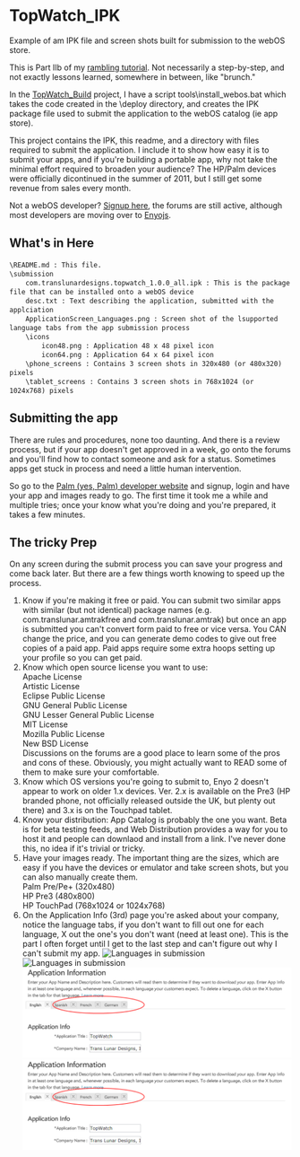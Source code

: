 TopWatch_IPK
============

Example of am IPK file and screen shots built for submission to the webOS store.

This is Part IIb of my [rambling tutorial](http://pcimino.blog.com/enyo/). Not necessarily a step-by-step, and not exactly lessons learned, somewhere in between, like "brunch."

In the [TopWatch_Build](https://github.com/pcimino/TopWatch_Build) project, I have a script tools\install_webos.bat which takes the code created in the \deploy directory, and creates the IPK package file used to submit the application to the webOS catalog (ie app store).

This project contains the IPK, this readme, and a directory with files required to submit the application. I include it to show how easy it is to submit your apps, and if you're building a portable app, why not take the minimal effort required to broaden your audience? The HP/Palm devices were officially dicontinued in the summer of 2011, but I still get some revenue from sales every month.

Not a webOS developer? [Signup here](), the forums are still active, although most developers are moving over to [Enyojs](http://enyojs.com/).

## What's in Here
	\README.md : This file.  
	\submission  
		com.translunardesigns.topwatch_1.0.0_all.ipk : This is the package file that can be installed onto a webOS device  
		desc.txt : Text describing the application, submitted with the applciation  
		ApplicationScreen_Languages.png : Screen shot of the lsupported language tabs from the app submission process  
		\icons  
			icon48.png : Application 48 x 48 pixel icon  
			icon64.png : Application 64 x 64 pixel icon  
		\phone_screens : Contains 3 screen shots in 320x480 (or 480x320) pixels  
		\tablet_screens : Contains 3 screen shots in 768x1024 (or 1024x768) pixels  
			
## Submitting the app

There are rules and procedures, none too daunting. And there is a review process, but if your app doesn't get approved in a week, go onto the forums and you'll find how to contact someone and ask for a status. Sometimes apps get stuck in process and need a little human intervention.

So go to the [Palm (yes, Palm) developer website](https://developer.palm.com/) and signup, login and have your app and images ready to go. The first time it took me a while and multiple tries; once your know what you're doing and you're prepared, it takes a few minutes.

## The tricky Prep
On any screen during the submit process you can save your progress and come back later. But there are a few things worth knowing to speed up the process.

1. Know if you're making it free or paid. You can submit two similar apps with similar (but not identical) package names (e.g. com.translunar.amtrakfree and com.translunar.amtrak) but once an app is submitted you can't convert form paid to free or vice versa. You CAN change the price, and you can generate demo codes to give out free copies of a paid app. Paid apps require some extra hoops setting up your profile so you can get paid.
2. Know which open source license you want to use:  
	Apache License  
	Artistic License  
	Eclipse Public License  
	GNU General Public License  
	GNU Lesser General Public License  
	MIT License  
	Mozilla Public License  
	New BSD License  
Discussions on the forums are a good place to learn some of the pros and cons of these. Obviously, you might actually want to READ some of them to make sure your comfortable.
3. Know which OS versions you're going to submit to, Enyo 2 doesn't appear to work on older 1.x devices. Ver. 2.x is available on the Pre3 (HP branded phone, not officially released outside the UK, but plenty out there) and 3.x is on the Touchpad tablet.
3. Know your distribution: App Catalog is probably the one you want. Beta is for beta testing feeds, and Web Distribution provides a way for you to host it and people can downlaod and install from a link. I've never done this, no idea if it's trivial or tricky.
4. Have your images ready. The important thing are the sizes, which are easy if you have the devices or emulator and take screen shots, but you can also manually create them.  
	Palm Pre/Pe+ (320x480)  
	HP Pre3 (480x800)  
	HP TouchPad (768x1024 or 1024x768)  
5. On the Application Info (3rd) page you're asked about your company, notice the language tabs, if you don't want to fill out one for each language, X out the one's you don't want (need at least one). This is the part I often forget until I get to the last step and can't figure out why I can't submit my app.
![Languages in submission](https://github.com/pcimino/TopWatch_IPK/master/submission/ApplicationScreen_Languages.png)  
![Languages in submission](https://github.com/pcimino/TopWatch_IPK/submission/ApplicationScreen_Languages.png)  
![Languages in submission](https://github.com/pcimino/TopWatch_IPK/blob/master/submission/ApplicationScreen_Languages.png)  
![Languages in submission](https://github.com/pcimino/TopWatch_IPK/blob/master/submission/ApplicationScreen_Languages.png)  



